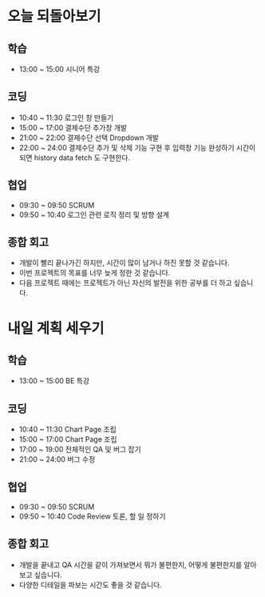 # 오늘 되돌아보기
## 학습
* 13:00 ~ 15:00 시니어 특강

## 코딩
* 10:40 ~ 11:30 로그인 창 만들기
* 15:00 ~ 17:00 결제수단 추가창 개발
* 21:00 ~ 22:00 결제수단 선택 Dropdown 개발
* 22:00 ~ 24:00 결제수단 추가 및 삭제 기능 구현 후 입력창 기능 완성하기
시간이 되면 history data fetch 도 구현한다.

## 협업
* 09:30 ~ 09:50 SCRUM
* 09:50 ~ 10:40 로그인 관련 로직 정리 및 방향 설계

## 종합 회고
* 개발이 빨리 끝나가긴 하지만, 시간이 많이 남거나 하진 못할 것 같습니다.
* 이번 프로젝트의 목표를 너무 늦게 정한 것 같습니다. 
* 다음 프로젝트 때에는 프로젝트가 아닌 자신의 발전을 위한 공부를 더 하고 싶습니다.

# 내일 계획 세우기
## 학습
* 13:00 ~ 15:00 BE 특강

## 코딩
* 10:40 ~ 11:30 Chart Page 조립
* 15:00 ~ 17:00 Chart Page 조립
* 17:00 ~ 19:00 전체적인 QA 및 버그 잡기
* 21:00 ~ 24:00 버그 수정

## 협업
* 09:30 ~ 09:50 SCRUM
* 09:50 ~ 10:40 Code Review 토론, 할 일 정하기

## 종합 회고
* 개발을 끝내고 QA 시간을 같이 가져보면서 뭐가 불편한지, 어떻게 불편한지를 알아보고 싶습니다.
* 다양한 디테일을 파보는 시간도 좋을 것 같습니다.